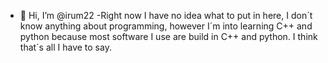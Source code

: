 - 👋 Hi, I’m @irum22
-Right now I have no idea what to put in here, I don´t know anything about programming, however I´m into learning C++ and python because
most software I use are build in C++ and python. I think that´s all I have to say.
